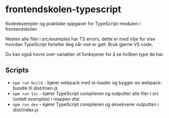 # frontendskolen-typescript

Kodeeksempler og praktiske oppgaver for TypeScript-modulen i frontendskolen

Nesten alle filer i src/examples har TS errors, dette er med vilje for vise hvordan TypeScript forteller deg når noe er galt. Bruk gjerne VS code.

Du kan også hovre over variabler of funksjoner for å se hvilken type de har.

## Scripts

- `npm run build` - kjører webpack med ts-loader og bygger en webpack-bundle til dist/main.js
- `npm run tsc` - kjører TypeScript compileren og outputter alle filer i src (untatt examples) i mappen dist
- `npm run dev` - kjører TypeScript compileren og eksekverer outputten i dist/index.js
